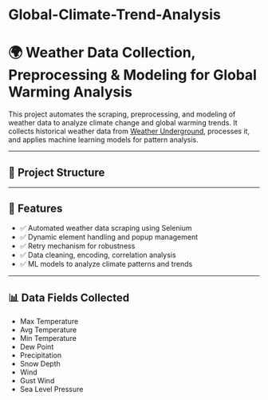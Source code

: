 # Global-Climate-Trend-Analysis

# 🌍 Weather Data Collection, Preprocessing & Modeling for Global Warming Analysis

This project automates the scraping, preprocessing, and modeling of weather data to analyze climate change and global warming trends. It collects historical weather data from [Weather Underground](https://www.wunderground.com/history), processes it, and applies machine learning models for pattern analysis.

---

## 📁 Project Structure


---

## 🚀 Features

- ✅ Automated weather data scraping using Selenium
- ✅ Dynamic element handling and popup management
- ✅ Retry mechanism for robustness
- ✅ Data cleaning, encoding, correlation analysis
- ✅ ML models to analyze climate patterns and trends

---

## 📊 Data Fields Collected

- Max Temperature  
- Avg Temperature  
- Min Temperature  
- Dew Point  
- Precipitation  
- Snow Depth  
- Wind  
- Gust Wind  
- Sea Level Pressure  

